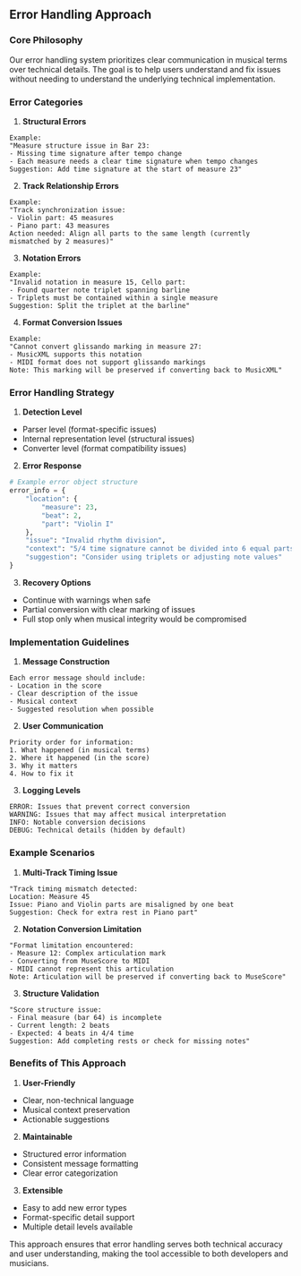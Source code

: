 ## Error Handling Approach

### Core Philosophy
Our error handling system prioritizes clear communication in musical terms over technical details. The goal is to help users understand and fix issues without needing to understand the underlying technical implementation.

### Error Categories

1. **Structural Errors**
```
Example:
"Measure structure issue in Bar 23:
- Missing time signature after tempo change
- Each measure needs a clear time signature when tempo changes
Suggestion: Add time signature at the start of measure 23"
```

2. **Track Relationship Errors**
```
Example:
"Track synchronization issue:
- Violin part: 45 measures
- Piano part: 43 measures
Action needed: Align all parts to the same length (currently mismatched by 2 measures)"
```

3. **Notation Errors**
```
Example:
"Invalid notation in measure 15, Cello part:
- Found quarter note triplet spanning barline
- Triplets must be contained within a single measure
Suggestion: Split the triplet at the barline"
```

4. **Format Conversion Issues**
```
Example:
"Cannot convert glissando marking in measure 27:
- MusicXML supports this notation
- MIDI format does not support glissando markings
Note: This marking will be preserved if converting back to MusicXML"
```

### Error Handling Strategy

1. **Detection Level**
- Parser level (format-specific issues)
- Internal representation level (structural issues)
- Converter level (format compatibility issues)

2. **Error Response**
```python
# Example error object structure
error_info = {
    "location": {
        "measure": 23,
        "beat": 2,
        "part": "Violin I"
    },
    "issue": "Invalid rhythm division",
    "context": "5/4 time signature cannot be divided into 6 equal parts",
    "suggestion": "Consider using triplets or adjusting note values"
}
```

3. **Recovery Options**
- Continue with warnings when safe
- Partial conversion with clear marking of issues
- Full stop only when musical integrity would be compromised

### Implementation Guidelines

1. **Message Construction**
```
Each error message should include:
- Location in the score
- Clear description of the issue
- Musical context
- Suggested resolution when possible
```

2. **User Communication**
```
Priority order for information:
1. What happened (in musical terms)
2. Where it happened (in the score)
3. Why it matters
4. How to fix it
```

3. **Logging Levels**
```
ERROR: Issues that prevent correct conversion
WARNING: Issues that may affect musical interpretation
INFO: Notable conversion decisions
DEBUG: Technical details (hidden by default)
```

### Example Scenarios

1. **Multi-Track Timing Issue**
```
"Track timing mismatch detected:
Location: Measure 45
Issue: Piano and Violin parts are misaligned by one beat
Suggestion: Check for extra rest in Piano part"
```

2. **Notation Conversion Limitation**
```
"Format limitation encountered:
- Measure 12: Complex articulation mark
- Converting from MuseScore to MIDI
- MIDI cannot represent this articulation
Note: Articulation will be preserved if converting back to MuseScore"
```

3. **Structure Validation**
```
"Score structure issue:
- Final measure (bar 64) is incomplete
- Current length: 2 beats
- Expected: 4 beats in 4/4 time
Suggestion: Add completing rests or check for missing notes"
```

### Benefits of This Approach

1. **User-Friendly**
- Clear, non-technical language
- Musical context preservation
- Actionable suggestions

2. **Maintainable**
- Structured error information
- Consistent message formatting
- Clear error categorization

3. **Extensible**
- Easy to add new error types
- Format-specific detail support
- Multiple detail levels available

This approach ensures that error handling serves both technical accuracy and user understanding, making the tool accessible to both developers and musicians.
